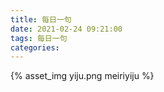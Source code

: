 ```yaml
---
title: 每日一句
date: 2021-02-24 09:21:00
tags: 每日一句
categories:
---
```

{% asset_img yiju.png meiriyiju %}
